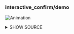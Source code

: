 ### interactive_confirm/demo

![Animation](https://raw.githubusercontent.com/glados28/pterm/master/_examples/interactive_confirm/demo/animation.svg)

<details>

<summary>SHOW SOURCE</summary>

```go
package main

import (
	"github.com/glados28/pterm"
)

func main() {
	// Show an interactive confirmation dialog and get the result.
	result, _ := pterm.DefaultInteractiveConfirm.Show()

	// Print a blank line for better readability.
	pterm.Println()

	// Print the user's answer in a formatted way.
	pterm.Info.Printfln("You answered: %s", boolToText(result))
}

// boolToText converts a boolean value to a colored text.
// If the value is true, it returns a green "Yes".
// If the value is false, it returns a red "No".
func boolToText(b bool) string {
	if b {
		return pterm.Green("Yes")
	}
	return pterm.Red("No")
}

```

</details>

